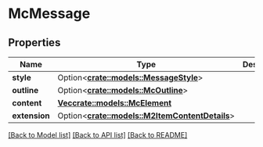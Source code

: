 # McMessage

## Properties

Name | Type | Description | Notes
------------ | ------------- | ------------- | -------------
**style** | Option<[**crate::models::MessageStyle**](MessageStyle.md)> |  | [optional]
**outline** | Option<[**crate::models::McOutline**](MCOutline.md)> |  | [optional]
**content** | [**Vec<crate::models::McElement>**](MCElement.md) |  | 
**extension** | Option<[**crate::models::M2ItemContentDetails**](M2ItemContentDetails.md)> |  | [optional]

[[Back to Model list]](../README.md#documentation-for-models) [[Back to API list]](../README.md#documentation-for-api-endpoints) [[Back to README]](../README.md)


